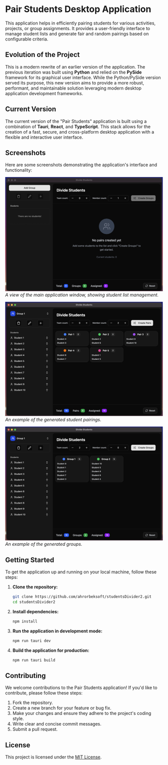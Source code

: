 # Pair Students Desktop Application

This application helps in efficiently pairing students for various activities, projects, or group assignments. It provides a user-friendly interface to manage student lists and generate fair and random pairings based on configurable criteria.

## Evolution of the Project

This is a modern rewrite of an earlier version of the application. The previous iteration was built using **Python** and relied on the **PySide** framework for its graphical user interface. While the Python/PySide version served its purpose, this new version aims to provide a more robust, performant, and maintainable solution leveraging modern desktop application development frameworks.

## Current Version

The current version of the "Pair Students" application is built using a combination of **Tauri**, **React**, and **TypeScript**. This stack allows for the creation of a fast, secure, and cross-platform desktop application with a flexible and interactive user interface.

## Screenshots

Here are some screenshots demonstrating the application's interface and functionality:

![Screenshot of Main Window](screens/screen1.png)
_A view of the main application window, showing student list management._

![Screenshot of Pairing Results](screens/screen2.png)
_An example of the generated student pairings._

![Screenshot of Grouping Results](screens/screen3.png)
_An example of the generated groups._

## Getting Started

To get the application up and running on your local machine, follow these steps:

1.  **Clone the repository:**
    ```bash
    git clone https://github.com/ahrorbeksoft/studentsDivider2.git
    cd studentsDivider2
    ```
2.  **Install dependencies:**
    ```bash
    npm install
    ```
3.  **Run the application in development mode:**
    ```bash
    npm run tauri dev
    ```
4.  **Build the application for production:**
    ```bash
    npm run tauri build
    ```

## Contributing

We welcome contributions to the Pair Students application! If you'd like to contribute, please follow these steps:

1.  Fork the repository.
2.  Create a new branch for your feature or bug fix.
3.  Make your changes and ensure they adhere to the project's coding style.
4.  Write clear and concise commit messages.
5.  Submit a pull request.

## License

This project is licensed under the [MIT License](LICENSE).
